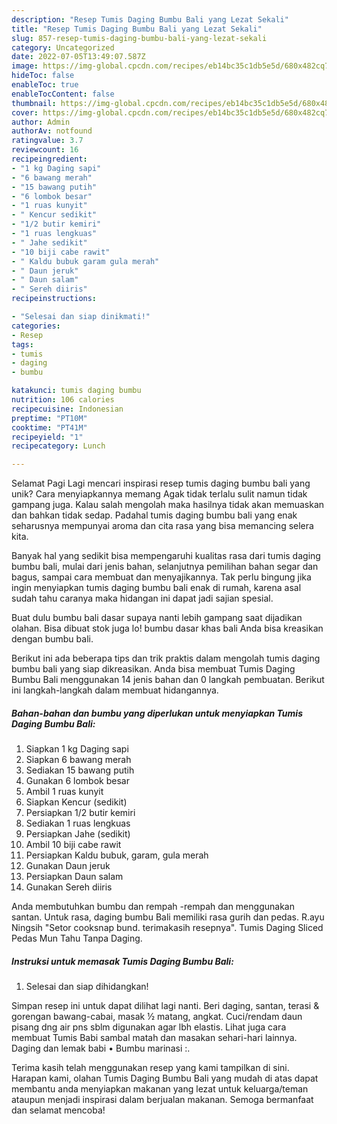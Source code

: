 ```yaml
---
description: "Resep Tumis Daging Bumbu Bali yang Lezat Sekali"
title: "Resep Tumis Daging Bumbu Bali yang Lezat Sekali"
slug: 857-resep-tumis-daging-bumbu-bali-yang-lezat-sekali
category: Uncategorized
date: 2022-07-05T13:49:07.587Z
image: https://img-global.cpcdn.com/recipes/eb14bc35c1db5e5d/680x482cq70/tumis-daging-bumbu-bali-foto-resep-utama.jpg
hideToc: false
enableToc: true
enableTocContent: false
thumbnail: https://img-global.cpcdn.com/recipes/eb14bc35c1db5e5d/680x482cq70/tumis-daging-bumbu-bali-foto-resep-utama.jpg
cover: https://img-global.cpcdn.com/recipes/eb14bc35c1db5e5d/680x482cq70/tumis-daging-bumbu-bali-foto-resep-utama.jpg
author: Admin
authorAv: notfound
ratingvalue: 3.7
reviewcount: 16
recipeingredient:
- "1 kg Daging sapi"
- "6 bawang merah"
- "15 bawang putih"
- "6 lombok besar"
- "1 ruas kunyit"
- " Kencur sedikit"
- "1/2 butir kemiri"
- "1 ruas lengkuas"
- " Jahe sedikit"
- "10 biji cabe rawit"
- " Kaldu bubuk garam gula merah"
- " Daun jeruk"
- " Daun salam"
- " Sereh diiris"
recipeinstructions:

- "Selesai dan siap dinikmati!"
categories:
- Resep
tags:
- tumis
- daging
- bumbu

katakunci: tumis daging bumbu 
nutrition: 106 calories
recipecuisine: Indonesian
preptime: "PT10M"
cooktime: "PT41M"
recipeyield: "1"
recipecategory: Lunch

---
```



Selamat Pagi Lagi mencari inspirasi resep tumis daging bumbu bali yang unik? Cara menyiapkannya memang Agak tidak terlalu sulit namun tidak gampang juga. Kalau salah mengolah maka hasilnya tidak akan memuaskan dan bahkan tidak sedap. Padahal tumis daging bumbu bali yang enak seharusnya mempunyai aroma dan cita rasa yang bisa memancing selera kita.


Banyak hal yang sedikit bisa mempengaruhi kualitas rasa dari tumis daging bumbu bali, mulai dari jenis bahan, selanjutnya pemilihan bahan segar dan bagus, sampai cara membuat dan menyajikannya. Tak perlu bingung jika ingin menyiapkan tumis daging bumbu bali enak di rumah, karena asal sudah tahu caranya maka hidangan ini dapat jadi sajian spesial.

Buat dulu bumbu bali dasar supaya nanti lebih gampang saat dijadikan olahan. Bisa dibuat stok juga lo! bumbu dasar khas bali Anda bisa kreasikan dengan bumbu bali.


Berikut ini ada beberapa tips dan trik praktis dalam mengolah tumis daging bumbu bali yang siap dikreasikan. Anda bisa membuat Tumis Daging Bumbu Bali menggunakan 14 jenis bahan dan 0 langkah pembuatan. Berikut ini langkah-langkah dalam membuat hidangannya.

<!--inarticleads1-->

##### Bahan-bahan dan bumbu yang diperlukan untuk menyiapkan Tumis Daging Bumbu Bali:

1. Siapkan 1 kg Daging sapi
1. Siapkan 6 bawang merah
1. Sediakan 15 bawang putih
1. Gunakan 6 lombok besar
1. Ambil 1 ruas kunyit
1. Siapkan  Kencur (sedikit)
1. Persiapkan 1/2 butir kemiri
1. Sediakan 1 ruas lengkuas
1. Persiapkan  Jahe (sedikit)
1. Ambil 10 biji cabe rawit
1. Persiapkan  Kaldu bubuk, garam, gula merah
1. Gunakan  Daun jeruk
1. Persiapkan  Daun salam
1. Gunakan  Sereh diiris


Anda membutuhkan bumbu dan rempah -rempah dan menggunakan santan. Untuk rasa, daging bumbu Bali memiliki rasa gurih dan pedas. R.ayu Ningsih &#34;Setor cooksnap bund. terimakasih resepnya&#34;. Tumis Daging Sliced Pedas Mun Tahu Tanpa Daging. 

<!--inarticleads2-->

##### Instruksi untuk memasak Tumis Daging Bumbu Bali:


1. Selesai dan siap dihidangkan!

Simpan resep ini untuk dapat dilihat lagi nanti. Beri daging, santan, terasi &amp; gorengan bawang-cabai, masak ½ matang, angkat. Cuci/rendam daun pisang dng air pns sblm digunakan agar lbh elastis. Lihat juga cara membuat Tumis Babi sambal matah dan masakan sehari-hari lainnya. Daging dan lemak babi • Bumbu marinasi :. 

Terima kasih telah menggunakan resep yang kami tampilkan di sini. Harapan kami, olahan Tumis Daging Bumbu Bali yang mudah di atas dapat membantu anda menyiapkan makanan yang lezat untuk keluarga/teman ataupun menjadi inspirasi dalam berjualan makanan. Semoga bermanfaat dan selamat mencoba!
